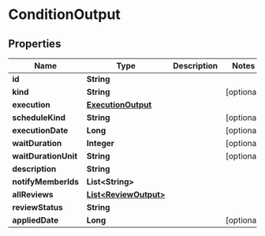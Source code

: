 

# ConditionOutput


## Properties

| Name | Type | Description | Notes |
|------------ | ------------- | ------------- | -------------|
|**id** | **String** |  |  |
|**kind** | **String** |  |  [optional] |
|**execution** | [**ExecutionOutput**](ExecutionOutput.md) |  |  |
|**scheduleKind** | **String** |  |  [optional] |
|**executionDate** | **Long** |  |  [optional] |
|**waitDuration** | **Integer** |  |  [optional] |
|**waitDurationUnit** | **String** |  |  [optional] |
|**description** | **String** |  |  |
|**notifyMemberIds** | **List&lt;String&gt;** |  |  |
|**allReviews** | [**List&lt;ReviewOutput&gt;**](ReviewOutput.md) |  |  |
|**reviewStatus** | **String** |  |  |
|**appliedDate** | **Long** |  |  [optional] |



